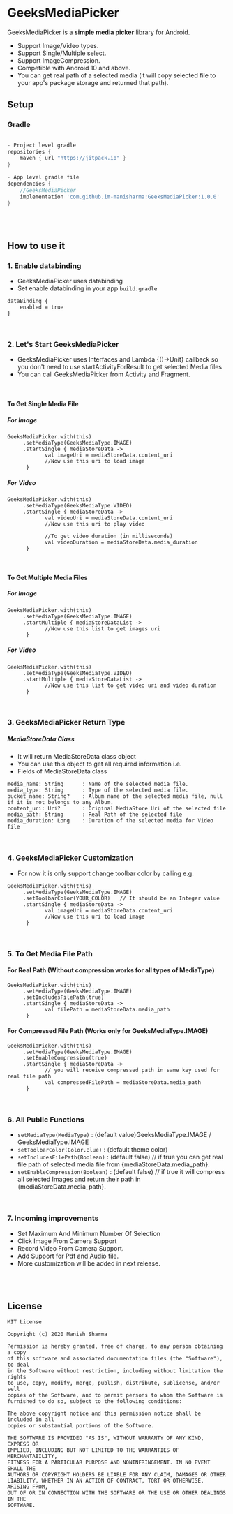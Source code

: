 # GeeksMediaPicker
GeeksMediaPicker is a **simple media picker** library for Android.

- Support Image/Video types.
- Support Single/Multiple select.
- Support ImageCompression.
- Competible with Android 10 and above.
- You can get real path of a selected media (it will copy selected file to your app's package storage and returned that path).


## Setup

### Gradle

```gradle

- Project level gradle
repositories {
    maven { url "https://jitpack.io" }
}

- App level gradle file
dependencies {
    //GeeksMediaPicker
    implementation 'com.github.im-manisharma:GeeksMediaPicker:1.0.0'
}

```

</br></br>

## How to use it

### 1. Enable databinding

- GeeksMediaPicker uses databinding
- Set enable databinding in your app `build.gradle`

```
dataBinding {
    enabled = true
}
```

</br>


### 2. Let's Start GeeksMediaPicker

- GeeksMediaPicker uses Interfaces and Lambda {()->Unit} callback so you don't need to use startActivityForResult to get selected Media files
- You can call GeeksMediaPicker from Activity and Fragment.

</br>

#### To Get Single Media File


##### For Image

```
GeeksMediaPicker.with(this)
     .setMediaType(GeeksMediaType.IMAGE)
     .startSingle { mediaStoreData ->
            val imageUri = mediaStoreData.content_uri
            //Now use this uri to load image
      }
```

##### For Video


```
GeeksMediaPicker.with(this)
     .setMediaType(GeeksMediaType.VIDEO)
     .startSingle { mediaStoreData ->
            val videoUri = mediaStoreData.content_uri
            //Now use this uri to play video
            
            //To get video duration (in milliseconds)
            val videoDuration = mediaStoreData.media_duration
      }
```


</br>

#### To Get Multiple Media Files


##### For Image

```
GeeksMediaPicker.with(this)
     .setMediaType(GeeksMediaType.IMAGE)
     .startMultiple { mediaStoreDataList ->
            //Now use this list to get images uri
      }
```

##### For Video


```
GeeksMediaPicker.with(this)
     .setMediaType(GeeksMediaType.VIDEO)
     .startMultiple { mediaStoreDataList ->
            //Now use this list to get video uri and video duration
      }
```

</br>

### 3. GeeksMediaPicker Return Type

##### MediaStoreData Class

- It will return MediaStoreData class object
- You can use this object to get all required information i.e.
- Fields of MediaStoreData class

```
media_name: String      : Name of the selected media file.
media_type: String      : Type of the selected media file.
bucket_name: String?    : Album name of the selected media file, null if it is not belongs to any Album.
content_uri: Uri?       : Original MediaStore Uri of the selected file
media_path: String      : Real Path of the selected file   
media_duration: Long    : Duration of the selected media for Video file
```



</br>

### 4. GeeksMediaPicker Customization

- For now it is only support change toolbar color by calling e.g.

```
GeeksMediaPicker.with(this)
     .setMediaType(GeeksMediaType.IMAGE)
     .setToolbarColor(YOUR_COLOR)   // It should be an Integer value
     .startSingle { mediaStoreData ->
            val imageUri = mediaStoreData.content_uri
            //Now use this uri to load image
      }
```

</br>


### 5. To Get Media File Path

#### For Real Path (Without compression works for all types of MediaType)

```
GeeksMediaPicker.with(this)
     .setMediaType(GeeksMediaType.IMAGE)
     .setIncludesFilePath(true)
     .startSingle { mediaStoreData ->
            val filePath = mediaStoreData.media_path
      }
```


#### For Compressed File Path (Works only for GeeksMediaType.IMAGE)

```
GeeksMediaPicker.with(this)
     .setMediaType(GeeksMediaType.IMAGE)
     .setEnableCompression(true)
     .startSingle { mediaStoreData ->
            // you will receive compressed path in same key used for real file path
            val compressedFilePath = mediaStoreData.media_path 
      }
```



</br>

### 6. All Public Functions

* `setMediaType(MediaType)` : (default value)GeeksMediaType.IMAGE / GeeksMediaType.IMAGE
* `setToolbarColor(Color.Blue)` : (default theme color)
* `setIncludesFilePath(Boolean)` : (default false) // if true you can get real file path of selected media file from {mediaStoreData.media_path}.
* `setEnableCompression(Boolean)` : (default false) // if true it will compress all selected Images and return their path in {mediaStoreData.media_path}.

</br>

### 7. Incoming improvements

- Set Maximum And Minimum Number Of Selection
- Click Image From Camera Support
- Record Video From Camera Support.
- Add Support for Pdf and Audio file.
- More customization will be added in next release.




</br></br>

## License

````code
MIT License

Copyright (c) 2020 Manish Sharma

Permission is hereby granted, free of charge, to any person obtaining a copy
of this software and associated documentation files (the "Software"), to deal
in the Software without restriction, including without limitation the rights
to use, copy, modify, merge, publish, distribute, sublicense, and/or sell
copies of the Software, and to permit persons to whom the Software is
furnished to do so, subject to the following conditions:

The above copyright notice and this permission notice shall be included in all
copies or substantial portions of the Software.

THE SOFTWARE IS PROVIDED "AS IS", WITHOUT WARRANTY OF ANY KIND, EXPRESS OR
IMPLIED, INCLUDING BUT NOT LIMITED TO THE WARRANTIES OF MERCHANTABILITY,
FITNESS FOR A PARTICULAR PURPOSE AND NONINFRINGEMENT. IN NO EVENT SHALL THE
AUTHORS OR COPYRIGHT HOLDERS BE LIABLE FOR ANY CLAIM, DAMAGES OR OTHER
LIABILITY, WHETHER IN AN ACTION OF CONTRACT, TORT OR OTHERWISE, ARISING FROM,
OUT OF OR IN CONNECTION WITH THE SOFTWARE OR THE USE OR OTHER DEALINGS IN THE
SOFTWARE.
````
